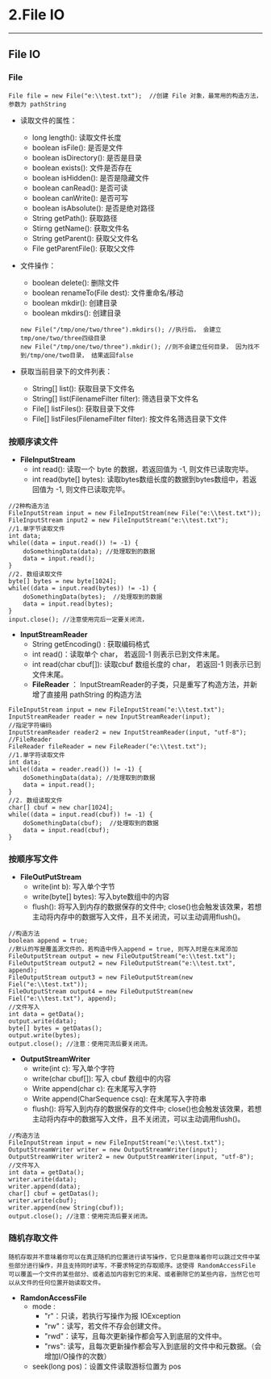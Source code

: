 ﻿# 2.File IO

---

## **File IO**
### **File**
```
File file = new File("e:\\test.txt");  //创建 File 对象，最常用的构造方法，参数为 pathString
```
+ 读取文件的属性：
    + long length():  读取文件长度
    + boolean isFile():  是否是文件
    + boolean isDirectory(): 是否是目录
    + boolean exists(): 文件是否存在
    + boolean isHidden(): 是否是隐藏文件
    + boolean canRead(): 是否可读
    + boolean canWrite(): 是否可写
    + boolean isAbsolute(): 是否是绝对路径
    + String getPath(): 获取路径
    + Stirng getName(): 获取文件名
    + String getParent(): 获取父文件名
    + File getParentFile(): 获取父文件
+ 文件操作：
    + boolean delete(): 删除文件
    + boolean renameTo(File dest): 文件重命名/移动
    + boolean mkdir(): 创建目录
    + boolean mkdirs(): 创建目录
    
    ```
    new File("/tmp/one/two/three").mkdirs(); //执行后， 会建立tmp/one/two/three四级目录
    new File("/tmp/one/two/three").mkdir(); //则不会建立任何目录， 因为找不到/tmp/one/two目录， 结果返回false
    ```
    
+ 获取当前目录下的文件列表：
    + String[] list(): 获取目录下文件名
    + String[] list(FilenameFilter filter): 筛选目录下文件名
    + File[] listFiles(): 获取目录下文件
    + File[] listFiles(FilenameFilter filter): 按文件名筛选目录下文件

### **按顺序读文件**
+ **FileInputStream**
    + int read(): 读取一个 byte 的数据，若返回值为 -1, 则文件已读取完毕。
    + int read(byte[] bytes): 读取bytes数组长度的数据到bytes数组中，若返回值为 -1, 则文件已读取完毕。

```
//2种构造方法
FileInputStream input = new FileInputStream(new File("e:\\test.txt"));   
FileInputStream input2 = new FileInputStream("e:\\test.txt");
//1.单字节读取文件
int data;
while((data = input.read()) != -1) {
    doSomethingData(data); //处理取到的数据
    data = input.read();
}
//2. 数组读取文件
byte[] bytes = new byte[1024];
while((data = input.read(bytes)) != -1) {
    doSomethingData(bytes);  //处理取到的数据
    data = input.read(bytes);
}
input.close(); //注意使用完后一定要关闭流，
```

+ **InputStreamReader**
    + String getEncoding() : 获取编码格式
    + int read()：读取单个 char， 若返回-1 则表示已到文件末尾。
    + int read(char cbuf[]): 读取cbuf 数组长度的 char， 若返回-1 则表示已到文件末尾。
    + **FileReader** ： InputStreamReader的子类，只是重写了构造方法，并新增了直接用 pathString 的构造方法
    
```
FileInputStream input = new FileInputStream("e:\\test.txt");
InputStreamReader reader = new InputStreamReader(input);
//指定字符编码
InputStreamReader reader2 = new InputStreamReader(input, "utf-8");
//FileReader
FileReader fileReader = new FileReader("e:\\test.txt");
//1.单字符读取文件
int data;
while((data = reader.read()) != -1) {
    doSomethingData(data); //处理取到的数据
    data = input.read();
}
//2. 数组读取文件
char[] cbuf = new char[1024];
while((data = input.read(cbuf)) != -1) {
    doSomethingData(cbuf);  //处理取到的数据
    data = input.read(cbuf);
}

```

### **按顺序写文件**
+ **FileOutPutStream**
    + write(int b):  写入单个字节
    + write(byte[] bytes): 写入byte数组中的内容
    + flush(): 将写入到内存的数据保存的文件中; close()也会触发该效果，若想主动将内存中的数据写入文件，且不关闭流，可以主动调用flush()。
```
//构造方法
boolean append = true; 
//默认的写是覆盖源文件的，若构造中传入append = true, 则写入时是在末尾添加
FileOutputStream output = new FileOutputStream("e:\\test.txt");  
FileOutputStream output2 = new FileOutputStream("e:\\test.txt", append); 
FileOutputStream output3 = new FileOutputStream(new Fiel("e:\\test.txt"));
FileOutputStream output4 = new FileOutputStream(new Fiel("e:\\test.txt"), append);
//文件写入
int data = getData();
output.write(data);
byte[] bytes = getDatas();
output.write(bytes);
output.close(); //注意：使用完流后要关闭流。
```

+ **OutputStreamWriter**
    + write(int c):  写入单个字符
    + write(char cbuf[]): 写入 cbuf 数组中的内容
    + Write append(char c): 在末尾写入字符
    + Write append(CharSequence csq): 在末尾写入字符串
    + flush(): 将写入到内存的数据保存的文件中; close()也会触发该效果，若想主动将内存中的数据写入文件，且不关闭流，可以主动调用flush()。

```
//构造方法
FileInputStream input = new FileInputStream("e:\\test.txt");
OutputStreamWriter writer = new OutputStreamWriter(input);  
OutputStreamWriter writer2 = new OutputStreamWriter(input, "utf-8"); 
//文件写入
int data = getData();
writer.write(data);
writer.append(data);
char[] cbuf = getDatas();
writer.write(cbuf);
writer.append(new String(cbuf));
output.close(); //注意：使用完流后要关闭流。
```

### **随机存取文件**
```
随机存取并不意味着你可以在真正随机的位置进行读写操作，它只是意味着你可以跳过文件中某些部分进行操作，并且支持同时读写，不要求特定的存取顺序。这使得 RandomAccessFile 可以覆盖一个文件的某些部分、或者追加内容到它的末尾、或者删除它的某些内容，当然它也可以从文件的任何位置开始读取文件。
```
+ **RamdonAccessFile**
    + mode :
        + "r"：只读，若执行写操作为报 IOException
        + "rw"：读写，若文件不存会创建文件。
        + "rwd"：读写，且每次更新操作都会写入到底层的文件中。
        + "rws": 读写，且每次更新操作都会写入到底层的文件中和元数据。（会增加I/O操作的次数）
    + seek(long pos)：设置文件读取游标位置为 pos 




